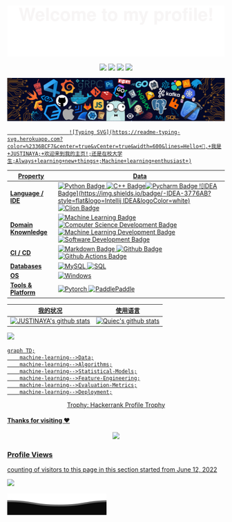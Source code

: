 ![](assets/Bottom_up.svg)

<!--   my-icons -->

<p align="center">
    <a href="https://github.com/JUSTINAYA/JUSTINAYA"><img src="https://img.shields.io/badge/status-updating-brightgreen.svg"></a>
    <a href="https://github.com/python/cpython"><img src="https://img.shields.io/badge/Python-3.10-FF1493.svg"></a>
    <a href="https://github.com/JUSTINAYA/JUSTINAYA/graphs/contributors"><img src="https://img.shields.io/github/contributors/JUSTINAYA/JUSTINAYA?color=blue"></a>
    <a href="https://github.com/JUSTINAYA/JUSTINAYA/network/members"><img src="https://img.shields.io/github/forks/JUSTINAYA/JUSTINAYA.svg?color=blue&logo=github">
</p>
<!--   my-header-img -->

<img src="/src/header_.png" alt="header_.png"/>

<!--   my-ticker -->    
						![Typing SVG](https://readme-typing-svg.herokuapp.com?color=%2336BCF7&center=true&vCenter=true&width=600&lines=Hello+👋,+我是+JUSTINAYA;+欢迎来到我的主页!;还是在校大学生;Always+learning+new+things+;Machine+learning+enthusiast+)

<!--   my-skils -->

| Property              | Data                                                         |
| --------------------- | ------------------------------------------------------------ |
| **Language / IDE**    | ![Python Badge](https://img.shields.io/badge/-Python-3776AB?style=flat&logo=Python&logoColor=white) ![C++ Badge](https://img.shields.io/badge/-C++-3776AB?style=flat&logo=cplusplus&logoColor=white)![Pycharm Badge](https://img.shields.io/badge/-Pycharm-3776AB?style=flat&logo=Pycharm&logoColor=white) ![IDEA Badge](https://img.shields.io/badge/-IDEA-3776AB?style=flat&logo=Intellij IDEA&logoColor=white)![Clion Badge](https://img.shields.io/badge/-Clion-3776AB?style=flat&logo=Clion&logoColor=white) |
| **Domain Knownledge** | [![Machine Learning Badge](https://img.shields.io/badge/-Machine%20Learning-01D277?style=flat&logoColor=white)](https://github.com/JUSTINAYA/JUSTINAYA) [![Computer Science Development Badge](https://img.shields.io/badge/-Computer%20Science-FAB040?style=flat&logoColor=white)](https://github.com/search?q=user%3AJUSTINAYA&type=Repositories) [![Machine Learning Development Badge](https://img.shields.io/badge/-Machine%20Learning-4C8CBF?style=flat&logoColor=white)](https://github.com/search?q=user%3AJUSTINAYA&type=Repositories) [![Software Development Badge](https://img.shields.io/badge/-Software%20Development-FF6600?style=flat&logoColor=white)](https://github.com/search?q=user%3AJUSTINAYA&type=Repositories) |
| **CI / CD**           | [![Markdown Badge](https://img.shields.io/badge/-Markdown-2088FF?style=flat&logo=Markdown&logoColor=white)](https://github.com/JUSTINAYA/JUSTINAYA) [![Github Badge](https://img.shields.io/badge/-Github%20-2088FF?style=flat&logo=Github&logoColor=white)](https://github.com/JUSTINAYA/JUSTINAYA) [![Github Actions Badge](https://img.shields.io/badge/-Git%20-2088FF?style=flat&logo=Git&logoColor=white)](https://github.com/JUSTINAYA/JUSTINAYA) |
| **Databases**         | <img alt="MySQL" src="https://camo.githubusercontent.com/e863bc79abf7a53150665ce9eb1a93f4fb6183af46bc3fb345ee5562736eb23c/68747470733a2f2f696d672e736869656c64732e696f2f62616467652f4d7953514c2d2532333030662e7376673f6c6f676f3d6d7973716c266c6f676f436f6c6f723d7768697465" data-canonical-src="https://img.shields.io/badge/MySQL-%2300f.svg?logo=mysql&amp;logoColor=white" style="max-width: 100%;"> <img src="https://camo.githubusercontent.com/c44ec7dbcddd4dea22204197ce11e45bea3ef03ff97e45294bf66ea793527706/68747470733a2f2f696d672e736869656c64732e696f2f62616467652f2d53514c2d626c61636b3f7374796c653d666c61742d737175617265266c6f676f3d706f737467726573716c266c6f676f436f6c6f723d626c7565" alt="SQL" data-canonical-src="https://img.shields.io/badge/-SQL-black?style=flat-square&amp;logo=postgresql&amp;logoColor=blue" style="max-width: 100%;"> |
| **OS**                | <a target="_blank" rel="noopener noreferrer" href="https://camo.githubusercontent.com/b44114213a5a462903bd69611bb6846f1dc41fe6f3230bd37c67c3d4eb65f08c/68747470733a2f2f696d672e736869656c64732e696f2f62616467652f2d57696e646f77732d626c61636b3f7374796c653d666c61742d737175617265266c6f676f3d77696e646f7773266c6f676f436f6c6f723d626c7565"><img src="https://camo.githubusercontent.com/b44114213a5a462903bd69611bb6846f1dc41fe6f3230bd37c67c3d4eb65f08c/68747470733a2f2f696d672e736869656c64732e696f2f62616467652f2d57696e646f77732d626c61636b3f7374796c653d666c61742d737175617265266c6f676f3d77696e646f7773266c6f676f436f6c6f723d626c7565" alt="Windows" data-canonical-src="https://img.shields.io/badge/-Windows-black?style=flat-square&amp;logo=windows&amp;logoColor=blue" style="max-width: 100%;"></a> |
| **Tools & Platform**  | ![Pytorch](https://img.shields.io/badge/Pytorch-F9AB00?style=for-the-badge&logo=Pytorch&color=525252) ![PaddlePaddle](https://img.shields.io/badge/PaddlePaddle-27338e?style=for-the-badge&logo=PaddlePaddle&logoColor=white) |

<!--   GitHub stats graph -->

|                           我的状况                           |                           使用语言                           |
| :----------------------------------------------------------: | :----------------------------------------------------------: |
| ![JUSTINAYA's github stats](https://github-readme-stats.vercel.app/api?username=JUSTINAYA&show_icons=true&theme=radical&include_all_commits=true) | ![Quiec's github stats](https://github-readme-stats.vercel.app/api/top-langs/?username=JUSTINAYA&theme=radical&layout=compact) |

<img class="center" img src="https://github-readme-streak-stats.herokuapp.com/?user=JUSTINAYA"></img>



<!--   grid-snake -->

<!--   skyline 
<a href="https://skyline.github.com/JUSTINAYA/2022"><img src="./assets/2022.gif" alt="" width="auto" height="auto" /></a>
-->

<!--  2d history skills -->



   <!--machine-learning-->
```mermaid
graph TD;
    machine-learning-->Data;
    machine-learning-->Algorithms;
    machine-learning-->Statistical-Models;
    machine-learning-->Feature-Engineering;
    machine-learning-->Evaluation-Metrics;
    machine-learning-->Deployment;
```

 


<div align="center">
<summary>Trophy: Hackerrank Profile Trophy</summary>
</div>

<p align="center"> 


#### Thanks for visiting :heart:

<p align="center"> 
<img src="https://profile-counter.glitch.me/JUSTINAYA/count.svg">  






### Profile Views
counting of visitors to this page in this section started from June 12, 2022

![](https://count.getloli.com/get/@JUSTINAYA.github.readme)

</p>



![](assets/Bottom_down.svg)